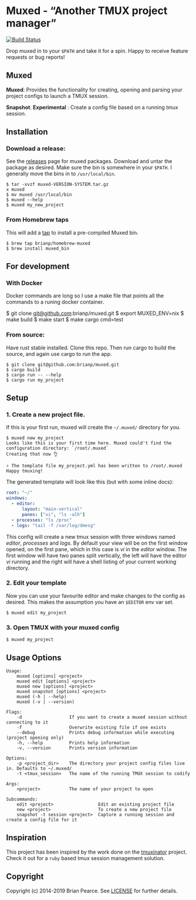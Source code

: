 Muxed - “Another TMUX project manager”
=====
[![Build Status](https://travis-ci.org/brianp/muxed.png?branch=master)](https://travis-ci.org/brianp/muxed)

Drop muxed in to your `$PATH` and take it for a spin. Happy to receive feature requests or bug reports!

## Muxed

**Muxed**: Provides the functionality for creating, opening and parsing your project configs to
launch a TMUX session.

**Snapshot**: __Experimental__ : Create a config file based on a running tmux
session.

## Installation

### Download a release:

See the [releases](https://github.com/brianp/muxed/releases) page for muxed packages.
Download and untar the package as desired.
Make sure the bin is somewhere in your `$PATH`. I
generally move the bins in to `/usr/local/bin`.

```shell
$ tar -xvzf muxed-VERSION-SYSTEM.tar.gz
x muxed
$ mv muxed /usr/local/bin
$ muxed --help
$ muxed my_new_project
```

### From Homebrew taps

This will add a [tap](https://github.com/brianp/homebrew-muxed) to install a pre-compiled Muxed bin.

```shell
$ brew tap brianp/homebrew-muxed
$ brew install muxed_bin
```

## For development

### With Docker

Docker commands are long so I use a make file that points all the commands to a
runing docker container.

$ git clone git@github.com:brianp/muxed.git
$ export MUXED_ENV=nix
$ make build
$ make start
$ make cargo cmd=test

### From source:

Have rust stable installed.
Clone this repo. Then run cargo to build the source, and again use cargo to run the app.

```shell
$ git clone git@github.com:brianp/muxed.git
$ cargo build
$ cargo run -- --help
$ cargo run my_project
```

## Setup

### 1. Create a new project file.

If this is your first run, muxed will create the `~/.muxed/` directory for you.

```shell
$ muxed new my_project
Looks like this is your first time here. Muxed could't find the configuration directory: `/root/.muxed`
Creating that now 👌

✌ The template file my_project.yml has been written to /root/.muxed
Happy tmuxing!
```

The generated template will look like this (but with some inline docs):
```yaml
root: "~/"
windows:
  - editor:
      layout: "main-vertical"
      panes: ["vi", "ls -alh"]
  - processes: "ls /proc"
  - logs: "tail -f /var/log/dmesg"
```

This config will create a new tmux session with three windows named *editor*,
*processes* and *logs*. By default your view will be on the first window opened,
on the first pane, which in this case is *vi* in the *editor* window. The first window will have
two panes split vertically, the left will have the editor *vi* running and the
right will have a shell listing of your current working directory.


### 2. Edit your template
Now you can use your favourite editor and make changes to the config as desired.
This makes the assumption you have an `$EDITOR` env var set.

```shell
$ muxed edit my_project
```

### 3. Open TMUX with your muxed config
```shell
$ muxed my_project
```

## Usage Options

```shell
Usage:
    muxed [options] <project>
    muxed edit [options] <project>
    muxed new [options] <project>
    muxed snapshot [options] <project>
    muxed (-h | --help)
    muxed (-v | --version)

Flags:
    -d                  If you want to create a muxed session without connecting to it
    -f                  Overwrite existing file if one exists
    --debug             Prints debug information while executing (project opening only)
    -h, --help          Prints help information
    -v, --version       Prints version information

Options:
    -p <project_dir>    The directory your project config files live in. Defaults to ~/.muxed/
    -t <tmux_session>   The name of the running TMUX session to codify

Args:
    <project>           The name of your project to open

Subcommands:
    edit <project>                 Edit an existing project file
    new <project>                  To create a new project file
    snapshot -t session <project>  Capture a running session and create a config file for it
```

## Inspiration
This project has been inspired by the work done on the [tmuxinator](https://github.com/tmuxinator/tmuxinator) project. Check it out for a `ruby` based tmux session management solution.

## Copyright
Copyright (c) 2014-2019 Brian Pearce. See [LICENSE](https://github.com/brianp/muxed/blob/master/LICENSE) for further details.
